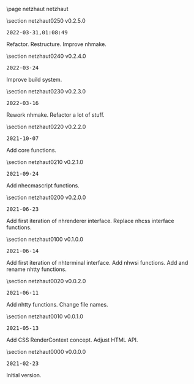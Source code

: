\page netzhaut netzhaut

<div style="max-width:700px;">

\section netzhaut0250 v0.2.5.0

<pre>
2022-03-31,01:08:49
</pre>

 Refactor. Restructure. Improve nhmake.









\section netzhaut0240 v0.2.4.0

<pre>
2022-03-24
</pre>

 Improve build system.



\section netzhaut0230 v0.2.3.0

<pre>
2022-03-16
</pre>

 Rework nhmake. Refactor a lot of stuff.



\section netzhaut0220 v0.2.2.0

<pre>
2021-10-07
</pre>

 Add core functions.



\section netzhaut0210 v0.2.1.0

<pre>
2021-09-24
</pre>

 Add nhecmascript functions.



\section netzhaut0200 v0.2.0.0

<pre>
2021-06-23
</pre>

 Add first iteration of nhrenderer interface. Replace nhcss interface functions.



\section netzhaut0100 v0.1.0.0

<pre>
2021-06-14
</pre>

 Add first iteration of nhterminal interface. Add nhwsi functions. Add and rename nhtty functions.



\section netzhaut0020 v0.0.2.0

<pre>
2021-06-11
</pre>

 Add nhtty functions. Change file names.



\section netzhaut0010 v0.0.1.0

<pre>
2021-05-13
</pre>

 Add CSS RenderContext concept. Adjust HTML API.



\section netzhaut0000 v0.0.0.0

<pre>
2021-02-23
</pre>

 Initial version.



</div>